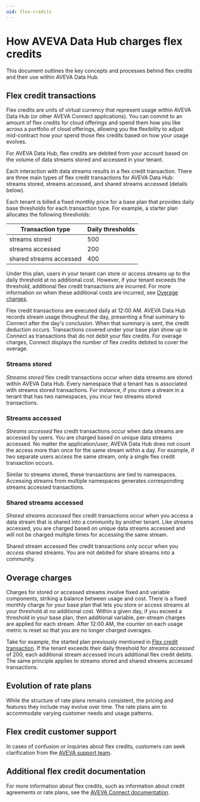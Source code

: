 ```yaml
---
uid: flex-credits
---
```


# How AVEVA Data Hub charges flex credits

This document outlines the key concepts and processes behind flex credits and their use within AVEVA Data Hub.

## Flex credit transactions

Flex credits are units of virtual currency that represent usage within AVEVA Data Hub (or other AVEVA Connect applications). You can commit to an amount of flex credits for cloud offerings and spend them how you like across a portfolio of cloud offerings, allowing you the flexibility to adjust mid-contract how your spend those flex credits based on how your usage evolves.

For AVEVA Data Hub, flex credits are debited from your account based on the volume of data streams stored and accessed in your tenant.

Each interaction with data streams results in a flex credit transaction. There are three main types of flex credit transactions for AVEVA Data Hub: streams stored, streams accessed, and shared streams accessed (details below).

Each tenant is billed a fixed monthly price for a base plan that provides daily base thresholds for each transaction type. For example, a starter plan allocates the following thresholds:

| Transaction type        | Daily thresholds |
|-------------------------|------------------|
| streams stored          | 500              |
| streams accessed        | 200              |
| shared streams accessed | 400              |

Under this plan, users in your tenant can store or access streams up to the daily threshold at no additional cost. However, if your tenant exceeds the threshold, additional flex credit transactions are incurred. For more information on when these additional costs are incurred, see [Overage charges](#overage-charges).

Flex credit transactions are executed daily at 12:00 AM. AVEVA Data Hub records stream usage throughout the day, presenting a final summary to Connect after the day's conclusion. When that summary is sent, the credit deduction occurs. Transactions covered under your base plan show up in Connect as transactions that do not debit your flex credits. For overage charges, Connect displays the number of flex credits debited to cover the overage.

### Streams stored

_Streams stored_ flex credit transactions occur when data streams are stored within AVEVA Data Hub. Every namespace that a tenant has is associated with streams stored transactions. For instance, if you store a stream in a tenant that has two namespaces, you incur two streams stored transactions.

### Streams accessed

_Streams accessed_ flex credit transactions occur when data streams are accessed by users. You are charged based on unique data streams accessed. No matter the application/user, AVEVA Data Hub does not count the access more than once for the same stream within a day. For example, if two separate users access the same stream, only a single flex credit transaction occurs.

Similar to streams stored, these transactions are tied to namespaces. Accessing streams from multiple namespaces generates corresponding streams accessed transactions.

### Shared streams accessed

_Shared streams accessed_ flex credit transactions occur when you access a data stream that is shared into a community by another tenant. Like streams accessed, you are charged based on unique data streams accessed and will not be charged multiple times for accessing the same stream.

Shared stream accessed flex credit transactions only occur when you _access_ shared streams. You are not debited for share streams into a community.

## Overage charges

Charges for stored or accessed streams involve fixed and variable components, striking a balance between usage and cost. There is a fixed monthly charge for your base plan that lets you store or access streams at your threshold at no additional cost. Within a given day, if you exceed a threshold in your base plan, then additional variable, per-stream charges are applied for each stream. After 12:00 AM, the counter on each usage metric is reset so that you are no longer charged overages.

Take for example, the started plan previously mentioned in [Flex credit transaction](#flex-credit-transactions). If the tenant exceeds their daily threshold for _streams accessed_ of 200, each additional stream accessed incurs additional flex credit debits. The same principle applies to streams stored and shared streams accessed transactions.

## Evolution of rate plans

While the structure of rate plans remains consistent, the pricing and features they include may evolve over time. The rate plans aim to accommodate varying customer needs and usage patterns.

## Flex credit customer support

In cases of confusion or inquiries about flex credits, customers can seek clarification from the [AVEVA support team](https://softwaresupport.aveva.com/).

## Additional flex credit documentation

For more information about flex credits, such as information about credit agreements or rate plans, see the [AVEVA Connect documentation](https://docs.aveva.com/bundle/aveva-connect/page/885356.html).
